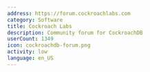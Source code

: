 ```yaml
---
address: https://forum.cockroachlabs.com
category: Software
title: Cockroach Labs
description: Community forum for CockroachDB
userCount: 1349
icon: cockroachdb-forum.png
activity: low
language: en_US
---
```

